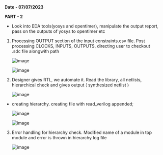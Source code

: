 **Date - 07/07/2023**


**PART - 2**
- Look into EDA tools(yosys and opentimer), manipulate the output report, pass on the outputs of yosys to opentimer etc

1.  Processing OUTPUT section of the input constraints.csv file. Post processing CLOCKS, INPUTS, OUTPUTS, directing user to checkout .sdc file alongwith path

 
      ![image](https://github.com/venkys8/VSD-TCL_Workshop/assets/138795338/69bd8bd3-f266-4a24-82e2-8df995d63ebf)


      ![image](https://github.com/venkys8/VSD-TCL_Workshop/assets/138795338/70c97610-e7bd-46d4-8ca7-abaf896af194)



2. Designer gives RTL, we automate it. Read the library, all netlists, hierarchical check and gives output ( synthesized netlist )

      ![image](https://github.com/venkys8/VSD-TCL_Workshop/assets/138795338/b5b3405f-a273-4564-b4ab-f6a345475304)


- creating hierarchy. creating file with read_verilog appended;

     ![image](https://github.com/venkys8/VSD-TCL_Workshop/assets/138795338/18cf62da-90e9-40a3-bfab-f9113a3cb18f)

     ![image](https://github.com/venkys8/VSD-TCL_Workshop/assets/138795338/96fa2b27-fd78-4b88-893c-c34a4246cae7)

3. Error handling for hierarchy check. Modified name of a module in top module and error is thrown in hierarchy log file

      ![image](https://github.com/venkys8/VSD-TCL_Workshop/assets/138795338/45328b51-133b-43f4-a47a-f9e1526196b1)

 
                


  

      









